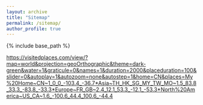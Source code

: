 ```yaml
---
layout: archive
title: "Sitemap"
permalink: /sitemap/
author_profile: true
---
```


{% include base_path %}

https://visitedplaces.com/view/?map=world&projection=geoOrthographic&theme=dark-green&water=1&graticule=0&names=1&duration=2000&placeduration=100&slider=0&autoplay=1&autozoom=none&autostep=1&home=CN&places=My%20Home~CN~1_0_0_-103.4_-36.7*Asia~TH_HK_SG_MY_TW_MO~1.5_83.8_33.3_-83.8_-33.3*Europe~FR_GB~2.4_12.1_53.3_-12.1_-53.3*North%20America~US_CA~1.6_-100.6_44.4_100.6_-44.4
